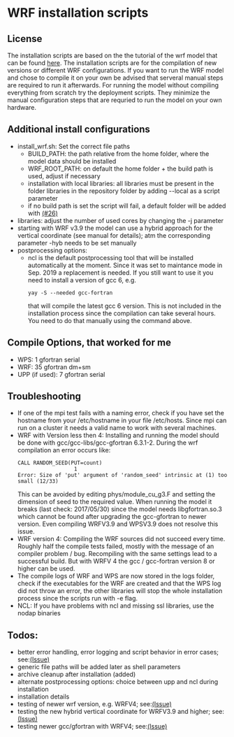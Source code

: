 # WRF installation scripts

## License
The installation scripts are based on the the tutorial of the wrf model that can be found
[here](http://www2.mmm.ucar.edu/wrf/OnLineTutorial/compilation_tutorial.php).
The installation scripts are for the compilation of new versions or different WRF configurations.
If you want to run the WRF model and chose to compile it on your own be advised that serveral manual steps are required to run it afterwards.
For running the model without compiling everything from scratch try the deployment scripts. They minimize the manual configuration steps that
are requried to run the model on your own hardware.

## Additional install configurations
* install_wrf.sh: Set the correct file paths
  - BUILD_PATH: the path relative from the home folder, where the model data
    should be installed
  - WRF_ROOT_PATH: on default the home folder + the build path is used, adjust if necessary
  - installation with local libraries: all libraries must be present in the folder libraries in the repository folder
    by adding --local as a script parameter
  - if no build path is set the script will fail, a default folder will be added with [(#26)](https://github.com/SettRaziel/wrf_archlinux/issues/26)
* libraries: adjust the number of used cores by changing the -j parameter
* starting with WRF v3.9 the model can use a hybrid approach for the vertical coordinate
  (see manual for details); atm the corresponding parameter -hyb needs to be set manually
* postprocessing options:
  - ncl is the default postprocessing tool that will be installed automatically at the moment. Since it was set to maintance mode in Sep. 2019 a
    replacement is needed. If you still want to use it you need to install a version of gcc 6, e.g. 
    ```
    yay -S --needed gcc-fortran 
    ```
    that will compile the latest gcc 6 version. This is not included in the installation process since the compilation can take several hours. You need to do that
    manually using the command above.

## Compile Options, that worked for me
* WPS: 1 gfortran serial
* WRF: 35 gfortran dm+sm
* UPP (if used): 7 gfortran serial

## Troubleshooting
* If one of the mpi test fails with a naming error, check if you have set the
hostname from your /etc/hostname in your file /etc/hosts. Since mpi can run
on a cluster it needs a valid name to work with several machines.
* WRF with Version less then 4: Installing and running the model should be done with 
  gcc/gcc-libs/gcc-gfortran 6.3.1-2. During the wrf compilation an error occurs like:
   ```
   CALL RANDOM_SEED(PUT=count)
                     1
   Error: Size of 'put' argument of 'random_seed' intrinsic at (1) too small (12/33)
    ```
    This can be avoided by editing phys/module_cu_g3.F and setting the dimension of seed
    to the required value.
    When running the model it breaks (last check: 2017/05/30) since the model needs libgfortran.so.3
    which cannot be found after upgrading the gcc-gfortran to newer version. Even compiling WRFV3.9 and
    WPSV3.9 does not resolve this issue.
* WRF version 4: Compiling the WRF sources did not succeed every time. Roughly half the compile tests failed, mostly with
  the message of an compiler problem / bug. Recompiling with the same settings lead to a successful build. But with WRFV 4
  the gcc / gcc-fortran version 8 or higher can be used.
* The compile logs of WRF and WPS are now stored in the logs folder, check if the executables for the WRF are created and that the WPS
  log did not throw an error, the other libraries will stop the whole installation process since the scripts run with -e flag.
* NCL: If you have problems with ncl and missing ssl libraries, use the nodap binaries

## Todos:
* better error handling, error logging and script behavior in error cases; see:[(Issue)](https://github.com/SettRaziel/wrf_archlinux/issues/3)
* generic file paths will be added later as shell parameters
* archive cleanup after installation (added)
* alternate postprocessing options: choice between upp and ncl during installation
* installation details
* testing of newer wrf version, e.g. WRFV4; see:[(Issue)](https://github.com/SettRaziel/wrf_archlinux/issues/6)
* testing the new hybrid vertical coordinate for WRFV3.9 and higher; see:[(Issue)](https://github.com/SettRaziel/wrf_archlinux/issues/7)
* testing newer gcc/gfortran with WRFV4; see:[(Issue)](https://github.com/SettRaziel/wrf_archlinux/issues/12)

